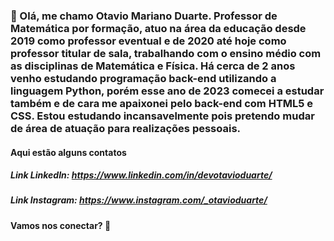 ### 👋 Olá, me chamo Otavio Mariano Duarte. Professor de Matemática por formação, atuo na área da educação desde 2019 como professor eventual e de 2020 até hoje como professor titular de sala, trabalhando com o ensino médio com as disciplinas de Matemática e Física. Há cerca de 2 anos venho estudando programação back-end utilizando a linguagem Python, porém esse ano de 2023 comecei a estudar também e de cara me apaixonei pelo back-end com HTML5 e CSS. Estou estudando incansavelmente pois pretendo mudar de área de atuação para realizações pessoais.

#### Aqui estão alguns contatos

##### Link LinkedIn: https://www.linkedin.com/in/devotavioduarte/
##### Link Instagram: https://www.instagram.com/_otavioduarte/

#### Vamos nos conectar? 🖖
